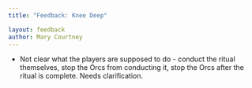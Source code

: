 ```yaml
---
title: "Feedback: Knee Deep"

layout: feedback
author: Mary Courtney
---
```



- Not clear what the players are supposed to do - conduct the ritual themselves, stop the Orcs from conducting it, stop the Orcs after the ritual is complete. Needs clarification.
